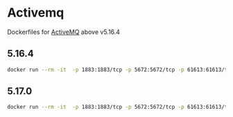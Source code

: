 # Activemq
Dockerfiles for [ActiveMQ](https://activemq.apache.org/components/classic/download/) above v5.16.4

## 5.16.4

```bash
docker run --rm -it  -p 1883:1883/tcp -p 5672:5672/tcp -p 61613:61613/tcp -p 61614:61614/tcp -p 61616:61616/tcp -p 8161:8161/tcp dinifarb/activemq:5.16.4
```

## 5.17.0

```bash
docker run --rm -it  -p 1883:1883/tcp -p 5672:5672/tcp -p 61613:61613/tcp -p 61614:61614/tcp -p 61616:61616/tcp -p 8161:8161/tcp dinifarb/activemq:5.17.0
```
